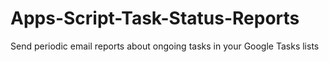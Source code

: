 Apps-Script-Task-Status-Reports
===============================

Send periodic email reports about ongoing tasks in your Google Tasks lists
